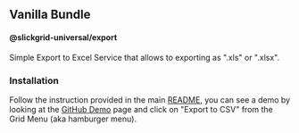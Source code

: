 ## Vanilla Bundle 
#### @slickgrid-universal/export

Simple Export to Excel Service that allows to exporting as ".xls" or ".xlsx".

### Installation
Follow the instruction provided in the main [README](https://github.com/ghiscoding/slickgrid-universal#installation), you can see a demo by looking at the [GitHub Demo](https://ghiscoding.github.io/slickgrid-universal) page and click on "Export to CSV" from the Grid Menu (aka hamburger menu).
